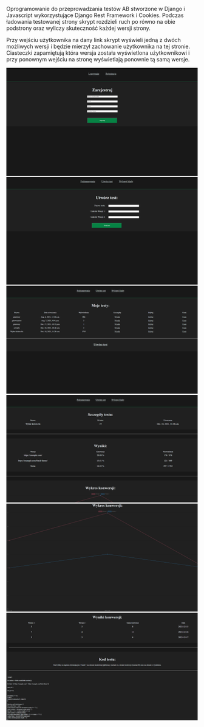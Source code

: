 Oprogramowanie do przeprowadzania testów AB stworzone w Django i Javascript wykorzystujące Django Rest Framework i Cookies. Podczas ładowania testowanej strony skrypt rozdzieli ruch po równo na obie podstrony oraz wyliczy skuteczność każdej wersji strony.

Przy wejściu użytkownika na dany link skrypt wyświeli jedną z dwóch możliwych wersji i będzie mierzył zachowanie użytkownika na tej stronie. Ciasteczki zapamiętują która wersja została wyświetlona użytkownikowi i przy ponownym wejściu na stronę wyświetlają ponownie tą samą wersje.

![alt text](https://github.com/waszkiewiczja/testyAB/blob/main/a5.png?raw=true)
![alt text](https://github.com/waszkiewiczja/testyAB/blob/main/a6.png?raw=true)
![alt text](https://github.com/waszkiewiczja/testyAB/blob/main/a1.png?raw=true)
![alt text](https://github.com/waszkiewiczja/testyAB/blob/main/a2.png?raw=true)
![alt text](https://github.com/waszkiewiczja/testyAB/blob/main/a3.png?raw=true)
![alt text](https://github.com/waszkiewiczja/testyAB/blob/main/a4.png?raw=true)
